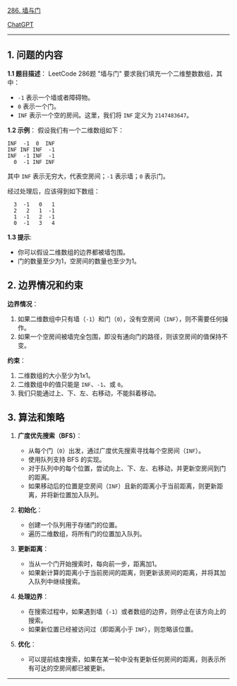 [286. 墙与门](https://leetcode.cn/problems/walls-and-gates)

[ChatGPT](https://chat.openai.com/share/c132440d-9c2e-48ed-8b19-d0cd49a57d98)

---

## 1. 问题的内容
**1.1 题目描述**：
LeetCode 286题 "墙与门" 要求我们填充一个二维整数数组，其中：
- `-1` 表示一个墙或者障碍物。
- `0` 表示一个门。
- `INF` 表示一个空的房间。这里，我们将 `INF` 定义为 `2147483647`。

**1.2 示例**：
假设我们有一个二维数组如下：
```
INF  -1  0  INF
INF INF INF  -1
INF  -1 INF  -1
  0  -1 INF INF
```
其中 `INF` 表示无穷大，代表空房间；`-1` 表示墙；`0` 表示门。

经过处理后，应该得到如下数组：
```
  3  -1   0   1
  2   2   1  -1
  1  -1   2  -1
  0  -1   3   4
```

**1.3 提示**:
- 你可以假设二维数组的边界都被墙包围。
- 门的数量至少为1，空房间的数量也至少为1。

## 2. 边界情况和约束
**边界情况**：
1. 如果二维数组中只有墙（`-1`）和门（`0`），没有空房间（`INF`），则不需要任何操作。
2. 如果一个空房间被墙完全包围，即没有通向门的路径，则该空房间的值保持不变。

**约束**：
1. 二维数组的大小至少为1x1。
2. 二维数组中的值只能是 `INF`、`-1`、或 `0`。
3. 我们只能通过上、下、左、右移动，不能斜着移动。

## 3. 算法和策略
1. **广度优先搜索（BFS）**：
   - 从每个门（`0`）出发，通过广度优先搜索寻找每个空房间（`INF`）。
   - 使用队列支持 BFS 的实现。
   - 对于队列中的每个位置，尝试向上、下、左、右移动，并更新空房间到门的距离。
   - 如果移动后的位置是空房间（`INF`）且新的距离小于当前距离，则更新距离，并将新位置加入队列。

2. **初始化**：
   - 创建一个队列用于存储门的位置。
   - 遍历二维数组，将所有门的位置加入队列。

3. **更新距离**：
   - 当从一个门开始搜索时，每向前一步，距离加1。
   - 如果新计算的距离小于当前房间的距离，则更新该房间的距离，并将其加入队列中继续搜索。

4. **处理边界**：
   - 在搜索过程中，如果遇到墙（`-1`）或者数组的边界，则停止在该方向上的搜索。
   - 如果新位置已经被访问过（即距离小于 `INF`），则忽略该位置。

5. **优化**：
   - 可以提前结束搜索，如果在某一轮中没有更新任何房间的距离，则表示所有可达的空房间都已被更新。

---